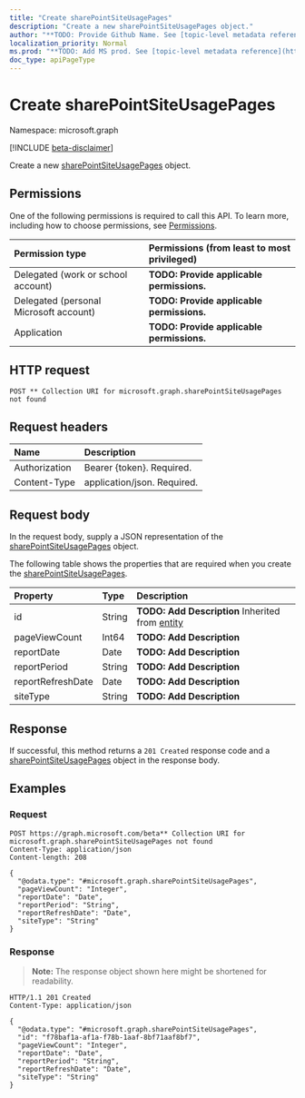 ```yaml
---
title: "Create sharePointSiteUsagePages"
description: "Create a new sharePointSiteUsagePages object."
author: "**TODO: Provide Github Name. See [topic-level metadata reference](https://msgo.azurewebsites.net/add/document/guidelines/metadata.html#topic-level-metadata)**"
localization_priority: Normal
ms.prod: "**TODO: Add MS prod. See [topic-level metadata reference](https://msgo.azurewebsites.net/add/document/guidelines/metadata.html#topic-level-metadata)**"
doc_type: apiPageType
---
```


# Create sharePointSiteUsagePages
Namespace: microsoft.graph

[!INCLUDE [beta-disclaimer](../../includes/beta-disclaimer.md)]

Create a new [sharePointSiteUsagePages](../resources/sharepointsiteusagepages.md) object.

## Permissions
One of the following permissions is required to call this API. To learn more, including how to choose permissions, see [Permissions](/graph/permissions-reference).

|Permission type|Permissions (from least to most privileged)|
|:---|:---|
|Delegated (work or school account)|**TODO: Provide applicable permissions.**|
|Delegated (personal Microsoft account)|**TODO: Provide applicable permissions.**|
|Application|**TODO: Provide applicable permissions.**|

## HTTP request

<!-- {
  "blockType": "ignored"
}
-->
``` http
POST ** Collection URI for microsoft.graph.sharePointSiteUsagePages not found
```

## Request headers
|Name|Description|
|:---|:---|
|Authorization|Bearer {token}. Required.|
|Content-Type|application/json. Required.|

## Request body
In the request body, supply a JSON representation of the [sharePointSiteUsagePages](../resources/sharepointsiteusagepages.md) object.

The following table shows the properties that are required when you create the [sharePointSiteUsagePages](../resources/sharepointsiteusagepages.md).

|Property|Type|Description|
|:---|:---|:---|
|id|String|**TODO: Add Description** Inherited from [entity](../resources/entity.md)|
|pageViewCount|Int64|**TODO: Add Description**|
|reportDate|Date|**TODO: Add Description**|
|reportPeriod|String|**TODO: Add Description**|
|reportRefreshDate|Date|**TODO: Add Description**|
|siteType|String|**TODO: Add Description**|



## Response

If successful, this method returns a `201 Created` response code and a [sharePointSiteUsagePages](../resources/sharepointsiteusagepages.md) object in the response body.

## Examples

### Request
<!-- {
  "blockType": "request",
  "name": "create_sharepointsiteusagepages_from_"
}
-->
``` http
POST https://graph.microsoft.com/beta** Collection URI for microsoft.graph.sharePointSiteUsagePages not found
Content-Type: application/json
Content-length: 208

{
  "@odata.type": "#microsoft.graph.sharePointSiteUsagePages",
  "pageViewCount": "Integer",
  "reportDate": "Date",
  "reportPeriod": "String",
  "reportRefreshDate": "Date",
  "siteType": "String"
}
```


### Response
>**Note:** The response object shown here might be shortened for readability.
<!-- {
  "blockType": "response",
  "truncated": true,
  "@odata.type": "microsoft.graph.sharePointSiteUsagePages"
}
-->
``` http
HTTP/1.1 201 Created
Content-Type: application/json

{
  "@odata.type": "#microsoft.graph.sharePointSiteUsagePages",
  "id": "f78baf1a-af1a-f78b-1aaf-8bf71aaf8bf7",
  "pageViewCount": "Integer",
  "reportDate": "Date",
  "reportPeriod": "String",
  "reportRefreshDate": "Date",
  "siteType": "String"
}
```

